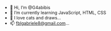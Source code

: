 - 👋 Hi, I’m @G4abibis
- 🌱 I’m currently learning JavaScript, HTML, CSS
- 💞️ I love cats and draws...
- 📫 fblgabriele8@gmail.com...

<!---
G4abibis/G4abibis is a ✨ special ✨ repository because its `README.md` (this file) appears on your GitHub profile.
You can click the Preview link to take a look at your changes.
--->
